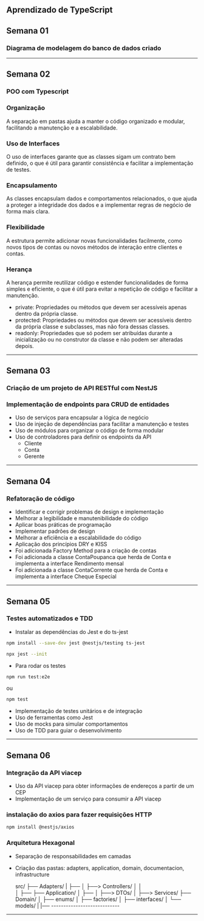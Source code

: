  ## Aprendizado de TypeScript

 ## Semana 01

### Diagrama de modelagem do banco de dados criado

---

## Semana 02

### POO com Typescript

### Organização
A separação em pastas ajuda a manter o código organizado e modular, facilitando a manutenção e a escalabilidade.

### Uso de Interfaces
O uso de interfaces garante que as classes sigam um contrato bem definido, o que é útil para garantir consistência e facilitar a implementação de testes.

### Encapsulamento
As classes encapsulam dados e comportamentos relacionados, o que ajuda a proteger a integridade dos dados e a implementar regras de negócio de forma mais clara.

### Flexibilidade
A estrutura permite adicionar novas funcionalidades facilmente, como novos tipos de contas ou novos métodos de interação entre clientes e contas.

### Herança
A herança permite reutilizar código e estender funcionalidades de forma simples e eficiente, o que é útil para evitar a repetição de código e facilitar a manutenção.

* private: Propriedades ou métodos que devem ser acessíveis apenas dentro da própria classe.
* protected: Propriedades ou métodos que devem ser acessíveis dentro da própria classe e subclasses, mas não fora dessas classes.
* readonly: Propriedades que só podem ser atribuídas durante a inicialização ou no construtor da classe e não podem ser alteradas depois.

---

## Semana 03
### Criação de um projeto de API RESTful com NestJS

### Implementação de endpoints para CRUD de entidades

- Uso de serviços para encapsular a lógica de negócio
- Uso de injeção de dependências para facilitar a manutenção e testes
- Uso de módulos para organizar o código de forma modular
- Uso de controladores para definir os endpoints da API
    - Cliente
    - Conta
    - Gerente
---
## Semana 04

### Refatoração de código

- Identificar e corrigir problemas de design e implementação
- Melhorar a legibilidade e manutenibilidade do código
- Aplicar boas práticas de programação
- Implementar padrões de design
- Melhorar a eficiência e a escalabilidade do código
- Aplicação dos princípios DRY e KISS
- Foi adicionada Factory Method para a criação de contas
- Foi adicionada a classe ContaPoupanca que herda de Conta e implementa a interface Rendimento mensal
- Foi adicionada a classe ContaCorrente que herda de Conta e implementa a interface Cheque Especial

---

## Semana 05

### Testes automatizados e TDD

- Instalar as dependências do Jest e do ts-jest

```bash	
npm install --save-dev jest @nestjs/testing ts-jest

npx jest --init 
````

- Para rodar os testes       

```bash
npm run test:e2e 
```
ou

```bash
npm test
```

- Implementação de testes unitários e de integração
- Uso de ferramentas como Jest 
- Uso de mocks para simular comportamentos
- Uso de TDD para guiar o desenvolvimento

---

## Semana 06

### Integração da API viacep

- Uso da API viacep para obter informações de endereços a partir de um CEP
- Implementação de um serviço para consumir a API viacep

### instalação do axios para fazer requisições HTTP

```bash
npm install @nestjs/axios
```

### Arquitetura Hexagonal

- Separação de responsabilidades em camadas
- Criação das pastas: adapters, application, domain, documentacion, infrastructure
  
  src/
├── Adapters/
|   ├── 
│   ├──> Controllers/
│   │  
│   ├── 
├── Application/
│   ├── 
│   ├──> DTOs/
│   ├──> Services/ 
├── Domain/
│   ├── enums/
│   ├── factories/
│   ├── interfaces/
│   └── models/
|
|── ----------------------------

---

